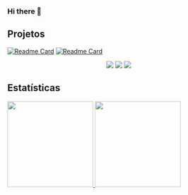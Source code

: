 ### Hi there 👋

## Projetos
[![Readme Card](https://github-readme-stats.vercel.app/api/pin/?username=growtronino&repo=growtron)](https://github.com/growtronino/growtron)
[![Readme Card](https://github-readme-stats.vercel.app/api/pin/?username=vitormartins1&repo=luximetro_digispark_attiny85)](https://github.com/vitormartins1/luximetro_digispark_attiny85)

<p align="center">
  <img src="https://github-readme-stats.vercel.app/api/pin/?username=growtronino&repo=growtron" width="auto">
  <img src="https://github-readme-stats.vercel.app/api/pin/?username=growtronino&repo=growtron" width="auto">
  <img src="https://github-readme-stats.vercel.app/api/pin/?username=growtronino&repo=growtron" width="auto">
</p>

## Estatísticas
<div>
  <a href="https://github.com/vitormartins1">
  <img height="194em" src="https://github-readme-stats.vercel.app/api?username=vitormartins1&show_icons=false&&include_all_commits=true&count_private=false"/>
  <img height="194em" src="https://github-readme-stats.vercel.app/api/top-langs/?username=vitormartins1&layout=compact&langs_count=8&hide=asp,xslt,glsl,php,html,css,shaderlab"/>
</div>

<!--
**vitormartins1/vitormartins1** is a ✨ _special_ ✨ repository because its `README.md` (this file) appears on your GitHub profile.

Here are some ideas to get you started:

- 🔭 I’m currently working on ...
- 🌱 I’m currently learning ...
- 👯 I’m looking to collaborate on ...
- 🤔 I’m looking for help with ...
- 💬 Ask me about ...
- 📫 How to reach me: ...
- 😄 Pronouns: ...
- ⚡ Fun fact: ...
-->
